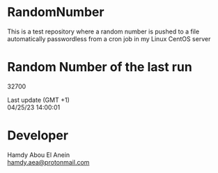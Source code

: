 # RandomNumber    
This is a test repository where a random number is pushed to a file automatically passwordless from a cron job in my Linux CentOS server    
# Random Number of the last run   
32700
      
Last update (GMT +1)    
04/25/23 14:00:01
# Developer    
Hamdy Abou El Anein   
hamdy.aea@protonmail.com
